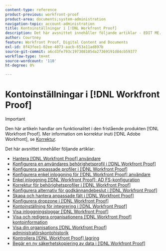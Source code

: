 ```yaml
---
content-type: reference
product-previous: workfront-proof
product-area: documents;system-administration
navigation-topic: account-administration
title: Kontoinställningar i [!DNL Workfront Proof]
description: Det här avsnittet innehåller följande artiklar - EDIT ME.
author: Courtney
feature: Workfront Proof, Digital Content and Documents
exl-id: 8f43fee1-02ee-4073-aacb-653a11ad897b
source-git-commit: a6cd3fe793c197308105da27369191d84cb59377
workflow-type: tm+mt
source-wordcount: '110'
ht-degree: 0%

---
```


# Kontoinställningar i [!DNL Workfront Proof]

>[!IMPORTANT]
>
>Den här artikeln handlar om funktionalitet i den fristående produkten [!DNL Workfront Proof]. Mer information om korrektur inuti [!DNL Adobe Workfront], se [Korrektur](../../../review-and-approve-work/proofing/proofing.md).

Det här avsnittet innehåller följande artiklar:

* [Hantera [!DNL Workfront Proof] användare](../../../workfront-proof/wp-acct-admin/account-settings/manage-wp-users.md)
* [Konfigurera en användares behörighetsprofil i [!DNL Workfront Proof]](../../../workfront-proof/wp-acct-admin/account-settings/config-user-pref-in-wp.md)
* [Konfigurera anpassade profiler i [!DNL Workfront Proof]](../../../workfront-proof/wp-acct-admin/account-settings/configure-custom-profiles.md)
* [Konfigurera enkel inloggning för [!DNL Workfront Proof] användare](../../../workfront-proof/wp-acct-admin/account-settings/configure-sso-for-wp-users.md)
* [Enkel inloggning [!DNL Workfront Proof]: AD FS-konfiguration](../../../workfront-proof/wp-acct-admin/account-settings/sso-in-wp-adfs-configuration.md)
* [Korrektur för behörighetsprofiler i [!DNL Workfront Proof]](../../../workfront-proof/wp-acct-admin/account-settings/proof-perm-profiles-in-wp.md)
* [Konfigurera alternativ för godkännandebeslut i [!DNL Workfront Proof]](../../../workfront-proof/wp-acct-admin/account-settings/configure-approval-decision-in-wp.md)
* [Skapa och hantera anpassade fält i [!DNL Workfront Proof]](../../../workfront-proof/wp-acct-admin/account-settings/create-and-manage-custom-fields.md)
* [Konfigurera dropzone i [!DNL Workfront Proof]](../../../workfront-proof/wp-acct-admin/account-settings/configure-dropzone-in-wp.md)
* [Kontoinställning för integrering i [!DNL Workfront Proof]](../../../workfront-proof/wp-acct-admin/account-settings/integrations-account-setup.md)
* [Visa inloggningsloggar [!DNL Workfront Proof]](../../../workfront-proof/wp-acct-admin/account-settings/view-auth-logs-in-wp.md)
* [Visa och redigera organisationens [!DNL Workfront Proof] kontoinformation](../../../workfront-proof/wp-acct-admin/account-settings/view-edit-org-wp-acct-details.md)
* [Visa din organisations [!DNL Workfront Proof] administratörskontohistorik](../../../workfront-proof/wp-acct-admin/account-settings/view-org-wp-acct-history.md)
* [Kontrollera [!DNL Workfront Proof] lagring](../../../workfront-proof/wp-acct-admin/account-settings/check-workfront-proof-storage.md)
* [Begär en ny säkerhetskopiering av data i [!DNL Workfront Proof]](../../../workfront-proof/wp-acct-admin/account-settings/request-new-data-backup-in-wp.md)
